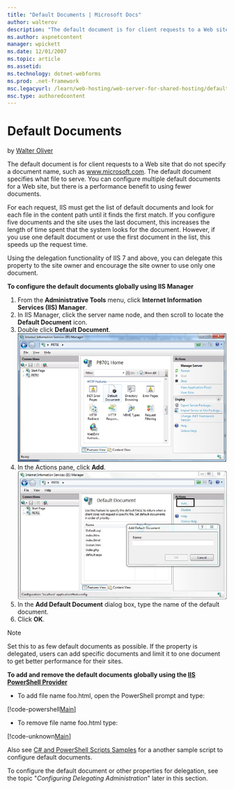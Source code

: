```yaml
---
title: "Default Documents | Microsoft Docs"
author: walterov
description: "The default document is for client requests to a Web site that do not specify a document name, such as www.microsoft.com. The default document specifies what..."
ms.author: aspnetcontent
manager: wpickett
ms.date: 12/01/2007
ms.topic: article
ms.assetid: 
ms.technology: dotnet-webforms
ms.prod: .net-framework
msc.legacyurl: /learn/web-hosting/web-server-for-shared-hosting/default-documents
msc.type: authoredcontent
---
```

Default Documents
====================
by [Walter Oliver](https://github.com/walterov)

The default document is for client requests to a Web site that do not specify a document name, such as www.microsoft.com. The default document specifies what file to serve. You can configure multiple default documents for a Web site, but there is a performance benefit to using fewer documents.

For each request, IIS must get the list of default documents and look for each file in the content path until it finds the first match. If you configure five documents and the site uses the last document, this increases the length of time spent that the system looks for the document. However, if you use one default document or use the first document in the list, this speeds up the request time.

Using the delegation functionality of IIS 7 and above, you can delegate this property to the site owner and encourage the site owner to use only one document.

**To configure the default documents globally using IIS Manager**

1. From the **Administrative Tools** menu, click **Internet Information Services (IIS) Manager**.
2. In IIS Manager, click the server name node, and then scroll to locate the **Default Document** icon.
3. Double click **Default Document**.  
    [![](default-documents/_static/image2.jpg)](default-documents/_static/image1.jpg)
4. In the Actions pane, click **Add**.  
    [![](default-documents/_static/image4.jpg)](default-documents/_static/image3.jpg)
5. In the **Add Default Document** dialog box, type the name of the default document.
6. Click **OK**.

> [!NOTE]
> Set this to as few default documents as possible. If the property is delegated, users can add specific documents and limit it to one document to get better performance for their sites.

**To add and remove the default documents globally using the [IIS PowerShell Provider](../../manage/powershell/installing-the-iis-powershell-snap-in.md)**

- To add file name foo.html, open the PowerShell prompt and type:


[!code-powershell[Main](default-documents/samples/sample1.ps1)]


- To remove file name foo.html type:


[!code-unknown[Main](default-documents/samples/sample-127083-2.unknown)]


Also see [C# and PowerShell Scripts Samples](../configuring-components/powershell-scripts.md) for a another sample script to configure default documents.

To configure the default document or other properties for delegation, see the topic "*Configuring Delegating Administration*" later in this section.